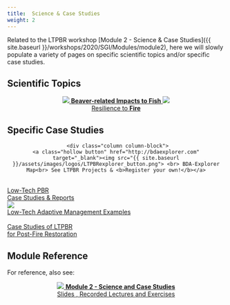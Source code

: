 ```yaml
---
title:  Science & Case Studies
weight: 2
---
```


Related to the LTPBR workshop [Module 2 - Science & Case Studies]({{ site.baseurl }}/workshops/2020/SGI/Modules/module2), here we will slowly populate a variety of pages on specific scientific topics and/or specific case studies.

## Scientific Topics

<div class="row small-up-2 medium-up-2 large-up-4" align="center">

<div class="column column-block">
<a class="hollow button" href="{{ site.baseurl }}/resources/Topics/02_Science/"><img src="{{ site.baseurl }}/assets/images/pics/SalmonJumping50.png"> <b> Beaver-related Impacts to Fish</b>  <img src="{{ site.baseurl }}/assets/images/pics/SalmonJumping50.png"></a>
</div>

<div class="column column-block">
<a class="hollow button" href="{{ site.baseurl }}/resources/Topics/02_Science/"><i class="fa fa-fire" aria-hidden="true"></i> Resilience to <b>Fire</b>  </a>
</div>

</div>

## Specific Case Studies

<div class="row small-up-2 medium-up-2 large-up-4" align="center">

     <div class="column column-block">
    <a class="hollow button" href="http://bdaexplorer.com" target="_blank"><img src="{{ site.baseurl }}/assets/images/logos/LTPBRexplorer_button.png"> <br> BDA-Explorer Map<br> See LTPBR Projects & <b>Register your own!</b></a>
  </div>



<div class="column column-block">
	<a class="hollow button" href="{{ site.baseurl }}/resources/casestudies"><i class="fa fa-weixin" aria-hidden="true"></i> <br> Low-Tech PBR<br> Case Studies & Reports<br></a>
  </div>

  <div class="column column-block">
	<a class="hollow button" href="{{ site.baseurl }}/resources/adaptivemgt"><img src="{{ site.baseurl }}/assets/images/AM_Loop_40_Orange.png"> <br> Low-Tech Adaptive Management Examples<br></a>
  </div>

  <div class="column column-block">
	<a class="hollow button" href="{{ site.baseurl }}/resources/contractors"> <i class="fa fa-briefcase" aria-hidden="true"></i>  <br> Case Studies of LTPBR <br> for Post-Fire Restoration</a>
  </div>
  


</div>


## Module Reference

For reference, also see:
<div align="center">
<a class="hollow button" href="{{ site.baseurl }}/workshops/2020/SGI/Modules/module2"><img src="{{ site.baseurl }}/assets/images/diagrams/presentation.png"> <b>Module 2 - Science and Case Studies</b> <br> Slides  <i class="fa fa-file-pdf-o" aria-hidden="true"></i>, Recorded Lectures <i class="fa fa-youtube-play" aria-hidden="true"></i> and Exercises </a>
</div>